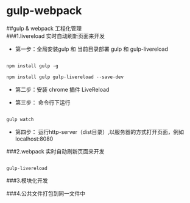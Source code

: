 # gulp-webpack
##gulp &amp; webpack 工程化管理<br>
###1.livereload  实时自动刷新页面来开发

- 第一步：全局安装gulp 和 当前目录部署 gulp 和 gulp-livereload

```js

npm install gulp -g

npm install gulp gulp-livereload --save-dev

```

- 第二步：安装 chrome 插件 LiveReload

- 第三步： 命令行下运行

```js

gulp watch

```

- 第四步： 运行http-server（dist目录）,以服务器的方式打开页面，例如 localhost:8080

###2.webpack  实时自动刷新页面来开发

```js

gulp-livereload

```
###3.模块化开发

###4.公共文件打包到同一文件中